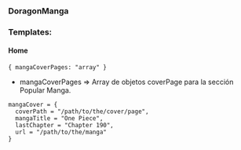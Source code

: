 ### DoragonManga

### Templates: 

#### Home

~~~
{ mangaCoverPages: "array" }
~~~

* mangaCoverPages => Array de objetos coverPage para la sección Popular Manga.

~~~
mangaCover = {
  coverPath = "/path/to/the/cover/page",
  mangaTitle = "One Piece",
  lastChapter = "Chapter 190",
  url = "/path/to/the/manga"
}
~~~
